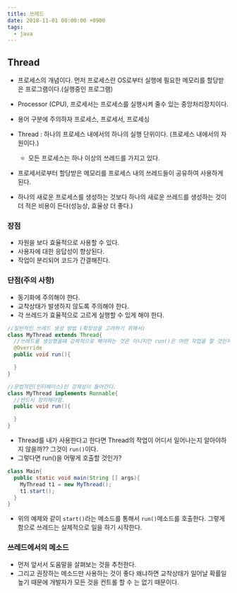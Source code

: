 ```yaml
---
title: 쓰레드
date: 2018-11-01 00:00:00 +0900
tags:
  - java
---
```

## Thread
- 프로세스의 개념이다. 먼저 프로세스란 OS로부터 실행에 필요한 메모리를 할당받은 프로그램이다.(실행중인 프로그램)
- Processor (CPU), 프로세서는 프로세스를 실행시켜 줄수 있는 중앙처리장치이다.
- 용어 구분에 주의하자 프로세스, 프로세서, 프로세싱
- Thread : 하나의 프로세스 내에서의 하나의 실행 단위이다. (프로세스 내에서의 자원이다.)
  - 모든 프로세스는 하나 이상의 쓰레드를 가지고 있다.

- 프로세서로부터 할당받은 메모리를 프로세스 내의 쓰레드들이 공유하여 사용하게 된다.
- 하나의 새로운 프로세스를 생성하는 것보다 하나의 새로운 쓰레드를 생성하는 것이 더 적은 비용이 든다(성능상, 효율상 더 좋다.)

### 장점
- 자원을 보다 효율적으로 사용할 수 있다.
- 사용자에 대한 응답성이 향상된다.
- 작업이 분리되어 코드가 간결해진다.

### 단점(주의 사항)
- 동기화에 주의해야 한다.
- 교착상태가 발생하지 않도록 주의해야 한다.
- 각 쓰레드가 효율적으로 고르게 실행할 수 있게 해야 한다.

```java
//일반적인 쓰레드 생성 방법 (확장성을 고려하기 위해서)
class MyThread extends Thread{
  //쓰레드를 생성했을때 강제적으로 해야하는 것은 아니지만 run()은 어떤 작업을 할 것인지에 대한 기능이기 때문에
  @Override
  public void run(){

  }
}

//문법적인(인터페이스)인 강제성이 들어간다.
class MyThread implements Runnable{
  //반드시 정의해야함.
  public void run(){

  }
}
```

- Thread를 내가 사용한다고 한다면 Thread의 작업이 어디서 일어나는지 알아야하지 않을까?? 그것이 `run()`이다.
- 그렇다면 run()을 어떻게 호출할 것인가?

```java
class Main{
  public static void main(String [] args){
    MyThread t1 = new MyThread();
    t1.start();
  }
}
```

- 위의 예제와 같이 `start()`라는 메소드를 통해서 `run()`메소드를 호출한다. 그렇게 함으로 쓰레드는 실제적으로 일을 하기 시작한다.

### 쓰레드에서의 메소드
- 먼저 앞서서 도움말을 살펴보는 것을 추천한다.
- 그리고 권장하는 메소드만 사용하는 것이 좋다 왜냐하면 교착상태가 일어날 확률일 높기 때문에 개발자가 모든 것을 컨트롤 할 수 는 없기 때문이다.
